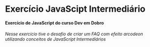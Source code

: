 # Exercício JavaScipt Intermediário

#### Exercício de JavaScript do curso Dev em Dobro

###### Nesse exercício tive o desafio de criar um FAQ com efeito arcodeon utilizando conceitos de JavaScript Intermediários
